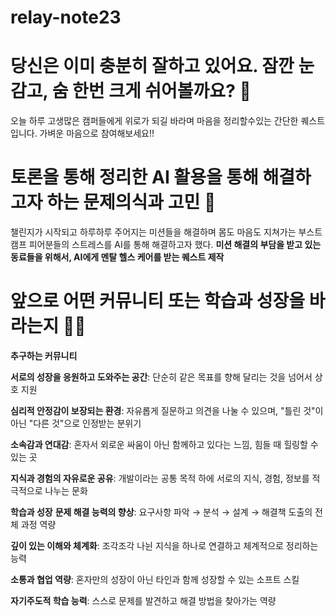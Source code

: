 # relay-note23

# 당신은 이미 충분히 잘하고 있어요. 잠깐 눈 감고, 숨 한번 크게 쉬어볼까요? 🌿
오늘 하루 고생많은 캠퍼들에게 위로가 되길 바라며 마음을 정리할수있는 간단한 퀘스트입니다. 가벼운 마음으로 참여해보세요!! 
# 토론을 통해 정리한 AI 활용을 통해 해결하고자 하는 문제의식과 고민 🤔
챌린지가 시작되고 하루하루 주어지는 미션들을 해결하며 몸도 마음도 지쳐가는 부스트캠프 피어분들의 스트레스를 AI를 통해 해결하고자 했다.
**미션 해결의 부담을 받고 있는 동료들을 위해서, AI에게 멘탈 헬스 케어를 받는 퀘스트 제작**

# 앞으로 어떤 커뮤니티 또는 학습과 성장을 바라는지 🤞🏻
**추구하는 커뮤니티**

**서로의 성장을 응원하고 도와주는 공간**: 단순히 같은 목표를 향해 달리는 것을 넘어서 상호 지원

**심리적 안정감이 보장되는 환경**: 자유롭게 질문하고 의견을 나눌 수 있으며, "틀린 것"이 아닌 "다른 것"으로 인정받는 분위기

**소속감과 연대감**: 혼자서 외로운 싸움이 아닌 함께하고 있다는 느낌, 힘들 때 힐링할 수 있는 곳

**지식과 경험의 자유로운 공유**: 개발이라는 공통 목적 하에 서로의 지식, 경험, 정보를 적극적으로 나누는 문화 

**학습과 성장**
**문제 해결 능력의 향상**: 요구사항 파악 → 분석 → 설계 → 해결책 도출의 전체 과정 역량

**깊이 있는 이해와 체계화**: 조각조각 나뉜 지식을 하나로 연결하고 체계적으로 정리하는 능력

**소통과 협업 역량**: 혼자만의 성장이 아닌 타인과 함께 성장할 수 있는 소프트 스킬

**자기주도적 학습 능력**: 스스로 문제를 발견하고 해결 방법을 찾아가는 역량

